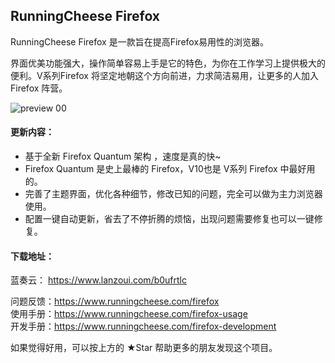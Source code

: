 ## RunningCheese Firefox

RunningCheese Firefox 是一款旨在提高Firefox易用性的浏览器。

界面优美功能强大，操作简单容易上手是它的特色，为你在工作学习上提供极大的便利。V系列Firefox 将坚定地朝这个方向前进，力求简洁易用，让更多的人加入 Firefox 阵营。

![preview 00](https://image.baidu.com/search/down?url=https%3A%2F%2Ffc.sinaimg.cn%2Flarge%2F008i3skNgy1gt09coc8k5j31400p0dky.jpg)

#### 更新内容：
* 基于全新 Firefox Quantum 架构 ，速度是真的快~
* Firefox Quantum 是史上最棒的 Firefox，V10也是 V系列 Firefox 中最好用的。
* 完善了主题界面，优化各种细节，修改已知的问题，完全可以做为主力浏览器使用。
* 配置一键自动更新，省去了不停折腾的烦恼，出现问题需要修复也可以一键修复。

#### 下载地址：
蓝奏云： https://www.lanzoui.com/b0ufrtlc

问题反馈：https://www.runningcheese.com/firefox  
使用手册：https://www.runningcheese.com/firefox-usage  
开发手册：https://www.runningcheese.com/firefox-development


如果觉得好用，可以按上方的 ★Star 帮助更多的朋友发现这个项目。

